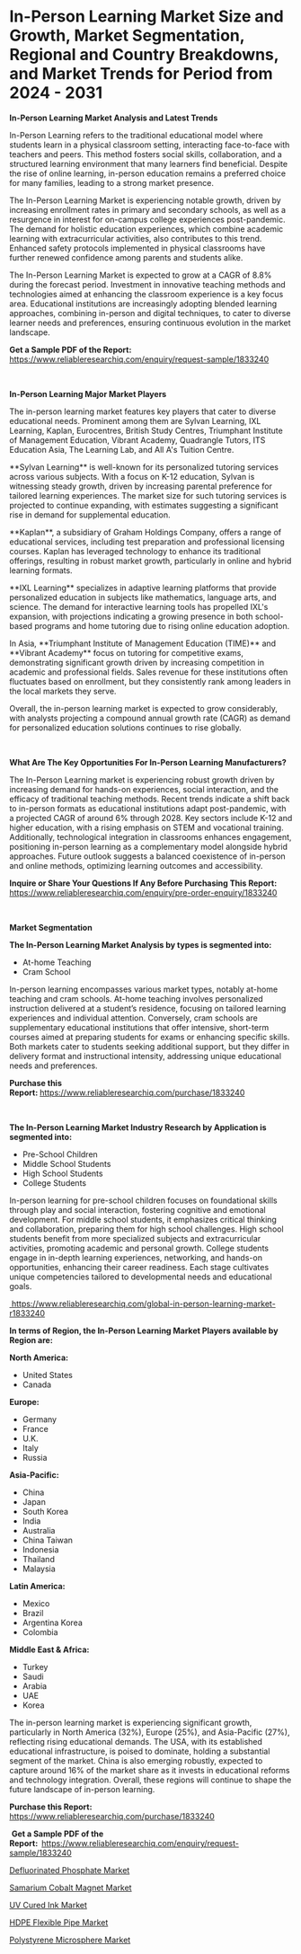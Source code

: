 <p><h1>In-Person Learning Market Size and Growth, Market Segmentation, Regional and Country Breakdowns, and Market Trends for Period from 2024 -  2031</h1></p><p><strong>In-Person Learning Market Analysis and Latest Trends</strong></p>
<p><p>In-Person Learning refers to the traditional educational model where students learn in a physical classroom setting, interacting face-to-face with teachers and peers. This method fosters social skills, collaboration, and a structured learning environment that many learners find beneficial. Despite the rise of online learning, in-person education remains a preferred choice for many families, leading to a strong market presence.</p><p>The In-Person Learning Market is experiencing notable growth, driven by increasing enrollment rates in primary and secondary schools, as well as a resurgence in interest for on-campus college experiences post-pandemic. The demand for holistic education experiences, which combine academic learning with extracurricular activities, also contributes to this trend. Enhanced safety protocols implemented in physical classrooms have further renewed confidence among parents and students alike.</p><p>The In-Person Learning Market is expected to grow at a CAGR of 8.8% during the forecast period. Investment in innovative teaching methods and technologies aimed at enhancing the classroom experience is a key focus area. Educational institutions are increasingly adopting blended learning approaches, combining in-person and digital techniques, to cater to diverse learner needs and preferences, ensuring continuous evolution in the market landscape.</p></p>
<p><strong>Get a Sample PDF of the Report:&nbsp;</strong> <a href="https://www.reliableresearchiq.com/enquiry/request-sample/1833240?utm_campaign=1472&utm_medium=2&utm_source=Github&utm_content=ia&utm_term=17102024&utm_id=in-person-learning">https://www.reliableresearchiq.com/enquiry/request-sample/1833240</a></p>
<p>&nbsp;</p>
<p><strong>In-Person Learning Major Market Players</strong></p>
<p><p>The in-person learning market features key players that cater to diverse educational needs. Prominent among them are Sylvan Learning, IXL Learning, Kaplan, Eurocentres, British Study Centres, Triumphant Institute of Management Education, Vibrant Academy, Quadrangle Tutors, ITS Education Asia, The Learning Lab, and All A's Tuition Centre. </p><p>**Sylvan Learning** is well-known for its personalized tutoring services across various subjects. With a focus on K-12 education, Sylvan is witnessing steady growth, driven by increasing parental preference for tailored learning experiences. The market size for such tutoring services is projected to continue expanding, with estimates suggesting a significant rise in demand for supplemental education.</p><p>**Kaplan**, a subsidiary of Graham Holdings Company, offers a range of educational services, including test preparation and professional licensing courses. Kaplan has leveraged technology to enhance its traditional offerings, resulting in robust market growth, particularly in online and hybrid learning formats.</p><p>**IXL Learning** specializes in adaptive learning platforms that provide personalized education in subjects like mathematics, language arts, and science. The demand for interactive learning tools has propelled IXL's expansion, with projections indicating a growing presence in both school-based programs and home tutoring due to rising online education adoption.</p><p>In Asia, **Triumphant Institute of Management Education (TIME)** and **Vibrant Academy** focus on tutoring for competitive exams, demonstrating significant growth driven by increasing competition in academic and professional fields. Sales revenue for these institutions often fluctuates based on enrollment, but they consistently rank among leaders in the local markets they serve.</p><p>Overall, the in-person learning market is expected to grow considerably, with analysts projecting a compound annual growth rate (CAGR) as demand for personalized education solutions continues to rise globally. </p></p>
<p>&nbsp;</p>
<p><strong>What Are The Key Opportunities For In-Person Learning Manufacturers?</strong></p>
<p><p>The In-Person Learning market is experiencing robust growth driven by increasing demand for hands-on experiences, social interaction, and the efficacy of traditional teaching methods. Recent trends indicate a shift back to in-person formats as educational institutions adapt post-pandemic, with a projected CAGR of around 6% through 2028. Key sectors include K-12 and higher education, with a rising emphasis on STEM and vocational training. Additionally, technological integration in classrooms enhances engagement, positioning in-person learning as a complementary model alongside hybrid approaches. Future outlook suggests a balanced coexistence of in-person and online methods, optimizing learning outcomes and accessibility.</p></p>
<p><strong>Inquire or Share Your Questions If Any Before Purchasing This Report:</strong> <a href="https://www.reliableresearchiq.com/enquiry/pre-order-enquiry/1833240?utm_campaign=1472&utm_medium=2&utm_source=Github&utm_content=ia&utm_term=17102024&utm_id=in-person-learning">https://www.reliableresearchiq.com/enquiry/pre-order-enquiry/1833240</a></p>
<p>&nbsp;</p>
<p><strong>Market Segmentation</strong></p>
<p><strong>The In-Person Learning Market Analysis by types is segmented into:</strong></p>
<p><ul><li>At-home Teaching</li><li>Cram School</li></ul></p>
<p><p>In-person learning encompasses various market types, notably at-home teaching and cram schools. At-home teaching involves personalized instruction delivered at a student’s residence, focusing on tailored learning experiences and individual attention. Conversely, cram schools are supplementary educational institutions that offer intensive, short-term courses aimed at preparing students for exams or enhancing specific skills. Both markets cater to students seeking additional support, but they differ in delivery format and instructional intensity, addressing unique educational needs and preferences.</p></p>
<p><strong>Purchase this Report:&nbsp;</strong><a href="https://www.reliableresearchiq.com/purchase/1833240?utm_campaign=1472&utm_medium=2&utm_source=Github&utm_content=ia&utm_term=17102024&utm_id=in-person-learning">https://www.reliableresearchiq.com/purchase/1833240</a></p>
<p>&nbsp;</p>
<p><strong>The In-Person Learning Market Industry Research by Application is segmented into:</strong></p>
<p><ul><li>Pre-School Children</li><li>Middle School Students</li><li>High School Students</li><li>College Students</li></ul></p>
<p><p>In-person learning for pre-school children focuses on foundational skills through play and social interaction, fostering cognitive and emotional development. For middle school students, it emphasizes critical thinking and collaboration, preparing them for high school challenges. High school students benefit from more specialized subjects and extracurricular activities, promoting academic and personal growth. College students engage in in-depth learning experiences, networking, and hands-on opportunities, enhancing their career readiness. Each stage cultivates unique competencies tailored to developmental needs and educational goals.</p></p>
<p><a href="https://www.reliableresearchiq.com/global-in-person-learning-market-r1833240?utm_campaign=1472&utm_medium=2&utm_source=Github&utm_content=ia&utm_term=17102024&utm_id=in-person-learning">&nbsp;https://www.reliableresearchiq.com/global-in-person-learning-market-r1833240</a></p>
<p><strong>In terms of Region, the In-Person Learning Market Players available by Region are:</strong></p>
<p>
    <p> <strong> North America: </strong>
        <ul>
            <li>United States</li>
            <li>Canada</li>
        </ul>
        </p> 
    <p> <strong> Europe: </strong>
        <ul>
            <li>Germany</li>
            <li>France</li>
            <li>U.K.</li>
            <li>Italy</li>
            <li>Russia</li>
        </ul>
        </p> 
    <p> <strong> Asia-Pacific: </strong>
        <ul>
            <li>China</li>
            <li>Japan</li>
            <li>South Korea</li>
            <li>India</li>
            <li>Australia</li>
            <li>China Taiwan</li>
            <li>Indonesia</li>
            <li>Thailand</li>
            <li>Malaysia</li>
        </ul>
        </p> 
    <p> <strong> Latin America: </strong>
        <ul>
            <li>Mexico</li>
            <li>Brazil</li>
            <li>Argentina Korea</li>
            <li>Colombia</li>
        </ul>
        </p> 
    <p> <strong> Middle East & Africa: </strong>
        <ul>
            <li>Turkey</li>
            <li>Saudi</li>
            <li>Arabia</li>
            <li>UAE</li>
            <li>Korea</li>
        </ul>
    </p>
    </p>
<p><p>The in-person learning market is experiencing significant growth, particularly in North America (32%), Europe (25%), and Asia-Pacific (27%), reflecting rising educational demands. The USA, with its established educational infrastructure, is poised to dominate, holding a substantial segment of the market. China is also emerging robustly, expected to capture around 16% of the market share as it invests in educational reforms and technology integration. Overall, these regions will continue to shape the future landscape of in-person learning.</p></p>
<p><strong>Purchase this Report: </strong><a href="https://www.reliableresearchiq.com/purchase/1833240?utm_campaign=1472&utm_medium=2&utm_source=Github&utm_content=ia&utm_term=17102024&utm_id=in-person-learning">https://www.reliableresearchiq.com/purchase/1833240</a></p>
<p>&nbsp;<strong>Get a Sample PDF of the Report:&nbsp;&nbsp;</strong><a href="https://www.reliableresearchiq.com/enquiry/request-sample/1833240?utm_campaign=1472&utm_medium=2&utm_source=Github&utm_content=ia&utm_term=17102024&utm_id=in-person-learning">https://www.reliableresearchiq.com/enquiry/request-sample/1833240</a></p>
<p><strong></strong></p>
<p><p><a href="https://www.linkedin.com/pulse/comprehensive-defluorinated-phosphate-market-report-segmentation-ionhe?utm_campaign=1472&utm_medium=2&utm_source=Github&utm_content=ia&utm_term=17102024&utm_id=in-person-learning">Defluorinated Phosphate Market</a></p><p><a href="https://www.linkedin.com/pulse/samarium-cobalt-magnet-market-size-type-shaperingshapecylinderothers-ldn9e?utm_campaign=1472&utm_medium=2&utm_source=Github&utm_content=ia&utm_term=17102024&utm_id=in-person-learning">Samarium Cobalt Magnet Market</a></p><p><a href="https://www.linkedin.com/pulse/in-depth-uv-cured-ink-market-review-size-share-89cagr-growth-lde3e?utm_campaign=1472&utm_medium=2&utm_source=Github&utm_content=ia&utm_term=17102024&utm_id=in-person-learning">UV Cured Ink Market</a></p><p><a href="https://www.linkedin.com/pulse/investing-hdpe-flexible-pipe-market-trends-leading-products-q3xae?utm_campaign=1472&utm_medium=2&utm_source=Github&utm_content=ia&utm_term=17102024&utm_id=in-person-learning">HDPE Flexible Pipe Market</a></p><p><a href="https://www.linkedin.com/pulse/global-polystyrene-microsphere-market-share-growth-opportunities-ttkve?utm_campaign=1472&utm_medium=2&utm_source=Github&utm_content=ia&utm_term=17102024&utm_id=in-person-learning">Polystyrene Microsphere Market</a></p></p>